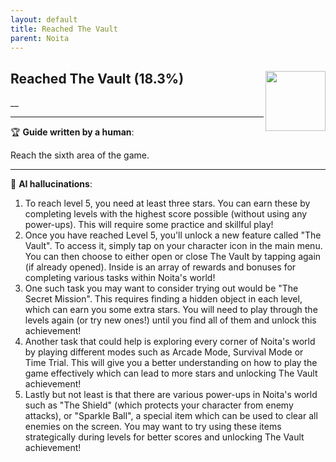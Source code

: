 ```yaml
---
layout: default
title: Reached The Vault
parent: Noita
---
```


## Reached The Vault (18.3%) <img align="right" src="https://cdn.cloudflare.steamstatic.com/steamcommunity/public/images/apps/881100/7e66ed4b29a19b4fbe2a7ef4f7384aabaad2f57a.jpg" width="96" height="96">

__

---

:trophy: **Guide written by a human**:

Reach the sixth area of the game.

---

:robot: **AI hallucinations**:

1. To reach level 5, you need at least three stars. You can earn these by completing levels with the highest score possible (without using any power-ups). This will require some practice and skillful play!
2. Once you have reached Level 5, you'll unlock a new feature called "The Vault". To access it, simply tap on your character icon in the main menu. You can then choose to either open or close The Vault by tapping again (if already opened). Inside is an array of rewards and bonuses for completing various tasks within Noita's world!
3. One such task you may want to consider trying out would be "The Secret Mission". This requires finding a hidden object in each level, which can earn you some extra stars. You will need to play through the levels again (or try new ones!) until you find all of them and unlock this achievement!
4. Another task that could help is exploring every corner of Noita's world by playing different modes such as Arcade Mode, Survival Mode or Time Trial. This will give you a better understanding on how to play the game effectively which can lead to more stars and unlocking The Vault achievement!
5. Lastly but not least is that there are various power-ups in Noita's world such as "The Shield" (which protects your character from enemy attacks), or "Sparkle Ball", a special item which can be used to clear all enemies on the screen. You may want to try using these items strategically during levels for better scores and unlocking The Vault achievement!

